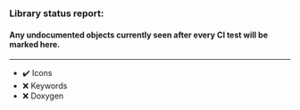 ### Library status report: 
#### Any undocumented objects currently seen after every CI test will be marked here.
---------------------------------------------------------
- :heavy_check_mark: Icons
- :x: Keywords
- :x: Doxygen
